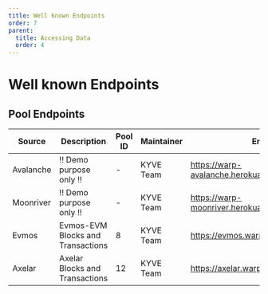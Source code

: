 ```yaml
---
title: Well known Endpoints
order: 7
parent:
  title: Accessing Data
  order: 4
---
```


# Well known Endpoints

## Pool Endpoints

| Source    | Description                       | Pool ID | Maintainer | Endpoint                                     |
| --------- | --------------------------------- | ------- | ---------- | -------------------------------------------- |
| Avalanche | !! Demo purpose only !!           | -       | KYVE Team  | https://warp-avalanche.herokuapp.com/graphql |
| Moonriver | !! Demo purpose only !!           | -       | KYVE Team  | https://warp-moonriver.herokuapp.com/graphql |
| Evmos     | Evmos-EVM Blocks and Transactions | 8       | KYVE Team  | https://evmos.warp.kyve.network/graphql      |
| Axelar    | Axelar Blocks and Transactions    | 12      | KYVE Team  | https://axelar.warp.kyve.network/graphql     |
